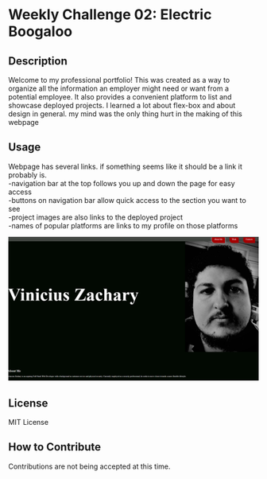 # Weekly Challenge 02: Electric Boogaloo

## Description

Welcome to my professional portfolio! This was created as a way to organize all the information an employer might need or want from a potential employee. It also provides a convenient platform to list and showcase deployed projects. I learned a lot about flex-box and about design in general. my mind was the only thing hurt in the making of this webpage

## Usage

Webpage has several links. if something seems like it should be a link it probably is.<br>
-navigation bar at the top follows you up and down the page for easy access<br>
-buttons on navigation bar allow quick access to the section you want to see<br>
-project images are also links to the deployed project<br>
-names of popular platforms are links to my profile on those platforms<br>

![Webpage Screenshot](./assets/images/screenshot01.jpg)

## License

MIT License

## How to Contribute

Contributions are not being accepted at this time.
